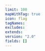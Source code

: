 ```yaml
---
limit: 100
mapWithTag: true
icon: flag
tagNames: 
excludes: 
extends: 
version: "2.0"
fields: []
---
```

